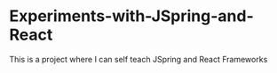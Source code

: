 # Experiments-with-JSpring-and-React
This is a project where I can self teach JSpring and React Frameworks
